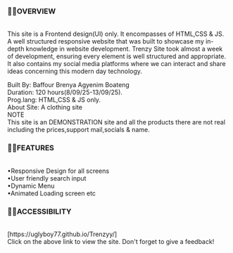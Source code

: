 <h3>⛓️‍💥OVERVIEW</h3><br>
This site is a Frontend design(UI) only. It encompasses of HTML,CSS & JS. <br> A well structured responsive website that was built to showcase my in-depth knowledge in website development.
Trenzy Site took almost a week of development, ensuring every element is well structured and appropriate.<br>
It also contains my social media platforms where we can interact and share ideas concerning this modern day technology. <br>

Built By: Baffour Brenya Agyenim Boateng <br>
Duration: 120 hours(8/09/25-13/09/25).<br>
Prog.lang: HTML,CSS & JS only. <br>
About Site: A clothing site <br>
NOTE <br>
This site is an DEMONSTRATION site and all the products there are not real including the prices,support mail,socials & name. <br>
<h3>⛓️‍💥FEATURES</h3> <br>
•Responsive Design for all screens <br>
•User friendly search input <br>
•Dynamic Menu <br>
•Animated Loading screen etc 
<br>
<h3>⛓️‍💥ACCESSIBILITY</h3><br>
[https://uglyboy77.github.io/Trenzyy/] <br>
Click on the above link to view the site. Don't forget to give a feedback!



